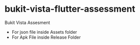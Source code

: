 # bukit-vista-flutter-assessment
Bukit Vista Assesment

- For json file inside Assets folder
- For Apk File inside Release Folder
